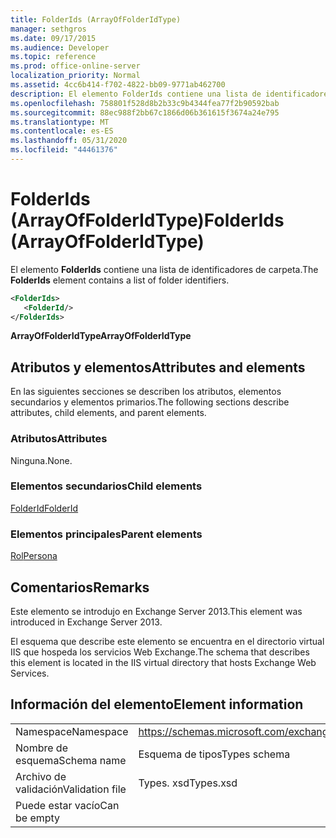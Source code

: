 ```yaml
---
title: FolderIds (ArrayOfFolderIdType)
manager: sethgros
ms.date: 09/17/2015
ms.audience: Developer
ms.topic: reference
ms.prod: office-online-server
localization_priority: Normal
ms.assetid: 4cc6b414-f702-4822-bb09-9771ab462700
description: El elemento FolderIds contiene una lista de identificadores de carpeta.
ms.openlocfilehash: 758801f528d8b2b33c9b4344fea77f2b90592bab
ms.sourcegitcommit: 88ec988f2bb67c1866d06b361615f3674a24e795
ms.translationtype: MT
ms.contentlocale: es-ES
ms.lasthandoff: 05/31/2020
ms.locfileid: "44461376"
---
```

# <a name="folderids-arrayoffolderidtype"></a><span data-ttu-id="decbb-103">FolderIds (ArrayOfFolderIdType)</span><span class="sxs-lookup"><span data-stu-id="decbb-103">FolderIds (ArrayOfFolderIdType)</span></span>

<span data-ttu-id="decbb-104">El elemento **FolderIds** contiene una lista de identificadores de carpeta.</span><span class="sxs-lookup"><span data-stu-id="decbb-104">The **FolderIds** element contains a list of folder identifiers.</span></span> 
  
```XML
<FolderIds>
   <FolderId/>
</FolderIds>
```

 <span data-ttu-id="decbb-105">**ArrayOfFolderIdType**</span><span class="sxs-lookup"><span data-stu-id="decbb-105">**ArrayOfFolderIdType**</span></span>
## <a name="attributes-and-elements"></a><span data-ttu-id="decbb-106">Atributos y elementos</span><span class="sxs-lookup"><span data-stu-id="decbb-106">Attributes and elements</span></span>

<span data-ttu-id="decbb-107">En las siguientes secciones se describen los atributos, elementos secundarios y elementos primarios.</span><span class="sxs-lookup"><span data-stu-id="decbb-107">The following sections describe attributes, child elements, and parent elements.</span></span>
  
### <a name="attributes"></a><span data-ttu-id="decbb-108">Atributos</span><span class="sxs-lookup"><span data-stu-id="decbb-108">Attributes</span></span>

<span data-ttu-id="decbb-109">Ninguna.</span><span class="sxs-lookup"><span data-stu-id="decbb-109">None.</span></span>
  
### <a name="child-elements"></a><span data-ttu-id="decbb-110">Elementos secundarios</span><span class="sxs-lookup"><span data-stu-id="decbb-110">Child elements</span></span>

[<span data-ttu-id="decbb-111">FolderId</span><span class="sxs-lookup"><span data-stu-id="decbb-111">FolderId</span></span>](folderid.md)
  
### <a name="parent-elements"></a><span data-ttu-id="decbb-112">Elementos principales</span><span class="sxs-lookup"><span data-stu-id="decbb-112">Parent elements</span></span>

[<span data-ttu-id="decbb-113">Rol</span><span class="sxs-lookup"><span data-stu-id="decbb-113">Persona</span></span>](persona.md)
  
## <a name="remarks"></a><span data-ttu-id="decbb-114">Comentarios</span><span class="sxs-lookup"><span data-stu-id="decbb-114">Remarks</span></span>

<span data-ttu-id="decbb-115">Este elemento se introdujo en Exchange Server 2013.</span><span class="sxs-lookup"><span data-stu-id="decbb-115">This element was introduced in Exchange Server 2013.</span></span>
  
<span data-ttu-id="decbb-116">El esquema que describe este elemento se encuentra en el directorio virtual IIS que hospeda los servicios Web Exchange.</span><span class="sxs-lookup"><span data-stu-id="decbb-116">The schema that describes this element is located in the IIS virtual directory that hosts Exchange Web Services.</span></span>
  
## <a name="element-information"></a><span data-ttu-id="decbb-117">Información del elemento</span><span class="sxs-lookup"><span data-stu-id="decbb-117">Element information</span></span>

|||
|:-----|:-----|
|<span data-ttu-id="decbb-118">Namespace</span><span class="sxs-lookup"><span data-stu-id="decbb-118">Namespace</span></span>  <br/> |https://schemas.microsoft.com/exchange/services/2006/types  <br/> |
|<span data-ttu-id="decbb-119">Nombre de esquema</span><span class="sxs-lookup"><span data-stu-id="decbb-119">Schema name</span></span>  <br/> |<span data-ttu-id="decbb-120">Esquema de tipos</span><span class="sxs-lookup"><span data-stu-id="decbb-120">Types schema</span></span>  <br/> |
|<span data-ttu-id="decbb-121">Archivo de validación</span><span class="sxs-lookup"><span data-stu-id="decbb-121">Validation file</span></span>  <br/> |<span data-ttu-id="decbb-122">Types. xsd</span><span class="sxs-lookup"><span data-stu-id="decbb-122">Types.xsd</span></span>  <br/> |
|<span data-ttu-id="decbb-123">Puede estar vacío</span><span class="sxs-lookup"><span data-stu-id="decbb-123">Can be empty</span></span>  <br/> ||
   

